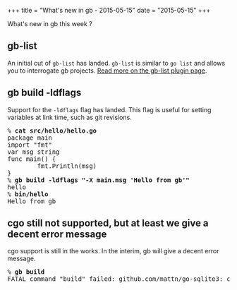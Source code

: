 +++
title = "What's new in gb - 2015-05-15"
date = "2015-05-15"
+++

What's new in gb this week ?

<!--more-->

## gb-list

An initial cut of `gb-list` has landed. `gb-list` is similar to `go list` and allows you to interrogate gb projects. [Read more on the gb-list plugin page](/plugins/gb-list).

## gb build -ldflags

Support for the `-ldflags` flag has landed. This flag is useful for setting variables at link time, such as git revisions.
<pre>% <b>cat src/hello/hello.go</b>
package main
import "fmt"
var msg string
func main() {
        fmt.Println(msg)
}
% <b>gb build -ldflags "-X main.msg 'Hello from gb'"</b>
hello
% <b>bin/hello</b>
Hello from gb</pre>

## cgo still not supported, but at least we give a decent error message

cgo support is still in the works. In the interim, gb will give a decent error message.
<pre>% <b>gb build</b>
FATAL command "build" failed: github.com/mattn/go-sqlite3: cgo not suppored, see https://github.com/constabulary/gb/issues/12</pre>
